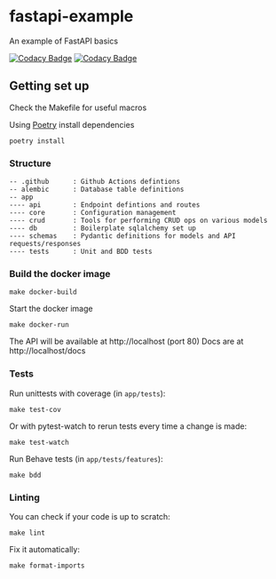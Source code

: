 # fastapi-example
An example of FastAPI basics

[![Codacy Badge](https://app.codacy.com/project/badge/Grade/0e332b810fbe47f8962f04e2c5e9fc54)](https://www.codacy.com/gh/fergusdixon/fastapi-example/dashboard?utm_source=github.com&amp;utm_medium=referral&amp;utm_content=fergusdixon/fastapi-example&amp;utm_campaign=Badge_Grade)
[![Codacy Badge](https://app.codacy.com/project/badge/Coverage/0e332b810fbe47f8962f04e2c5e9fc54)](https://www.codacy.com/gh/fergusdixon/fastapi-example/dashboard?utm_source=github.com&utm_medium=referral&utm_content=fergusdixon/fastapi-example&utm_campaign=Badge_Coverage)

## Getting set up

Check the Makefile for useful macros

Using [Poetry](https://python-poetry.org/) install dependencies

```shell
poetry install
```

### Structure

```
-- .github      : Github Actions defintions
-- alembic      : Database table definitions
-- app
---- api        : Endpoint defintions and routes
---- core       : Configuration management
---- crud       : Tools for performing CRUD ops on various models
---- db         : Boilerplate sqlalchemy set up
---- schemas    : Pydantic definitions for models and API requests/responses
---- tests      : Unit and BDD tests
```


### Build the docker image

```shell
make docker-build
```

Start the docker image
```shell
make docker-run
```

The API will be available at http://localhost (port 80)
Docs are at http://localhost/docs

### Tests

Run unittests with coverage (in `app/tests`):

```shell
make test-cov
```

Or with pytest-watch to rerun tests every time a change is made:

```shell
make test-watch
```

Run Behave tests (in `app/tests/features`):

```shell
make bdd
```

### Linting

You can check if your code is up to scratch:

```shell
make lint
```

Fix it automatically:

```shell
make format-imports
```
